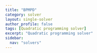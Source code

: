 ```yaml
---
title: "BPMPD"
category: solver
layout: single-solver
author_profile: false
tags: [Quadratic programming solver]
excerpt: "Quadratic programming solver"
sidebar:
  nav: "solvers"
---
```

